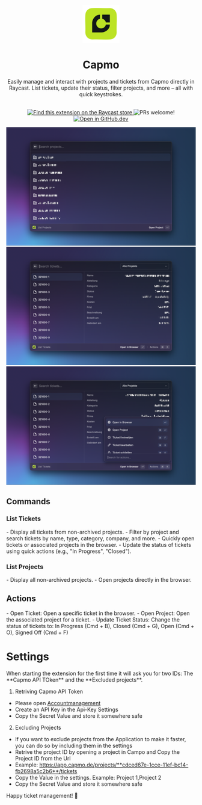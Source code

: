 <div align="center">
  <img
    src="./assets/extension-icon.png"
    width="100"
  />
  <h1>
    Capmo
  </h1>
Easily manage and interact with projects and tickets from Capmo directly in Raycast. List tickets, update their status, filter projects, and more – all with quick keystrokes.
</br></br>
<p>
    <a href="https://www.raycast.com/sven/microsoft-teams">
      <img src="https://img.shields.io/badge/Raycast-Store-red.svg"
        alt="Find this extension on the Raycast store"
      />
    </a>
    <img
      src="https://img.shields.io/badge/PRs-welcome-brightgreen.svg"
      alt="PRs welcome!"
    />
    <a href="https://github.dev/raycast/extensions/extensions/microsoft-teams">
      <img src="https://img.shields.io/badge/Open_in-GitHub.dev-red.svg"
        alt="Open in GitHub.dev"
      />
    </a>
  </p>
</div>

![Screenshot of the "List Projects" command](assets/screenshots/screenshot_3.png)
![Screenshot of the "List Tickets" command](assets/screenshots/screenshot_1.png)
![Actions in the "List Tickets" command](assets/screenshots/screenshot_2.png)

 <h2>
Commands
  </h2>
 <h3>
List Tickets
  </h3>
- Display all tickets from non-archived projects.
- Filter by project and search tickets by name, type, category, company, and more.
- Quickly open tickets or associated projects in the browser.
- Update the status of tickets using quick actions (e.g., "In Progress", "Closed").
 <h3>
List Projects
  </h3>
- Display all non-archived projects.
- Open projects directly in the browser.

 <h2>
Actions
  </h2>
- Open Ticket: Open a specific ticket in the browser.
- Open Project: Open the associated project for a ticket.
- Update Ticket Status: Change the status of tickets to: In Progress (Cmd + B), Closed (Cmd + G), Open (Cmd + O), Signed Off (Cmd + F)

 <h1>
 Settings
  </h1>
When starting the extension for the first time it will ask you for two IDs: The **Capmo API TOken** and the **Excluded projects**.

1. Retriving Capmo API Token
- Please open [Accountmanagement](https://app.capmo.de/account/general)
- Create an API Key in the Api-Key Settings
- Copy the Secret Value and store it somewhere safe

2. Excluding Projects
- If you want to exclude projects from the Application to make it faster, you can do so by including them in the settings
- Retrive the project ID by opening a project in Campo and Copy the Project ID from the Url
- Example: https://app.capmo.de/projects/**cdced67e-1cce-11ef-bc14-fb2698a5c2b6**/tickets
- Copy the Value in the settings. Example: Project 1,Project 2
- Copy the Secret Value and store it somewhere safe


Happy ticket management! 🎉
